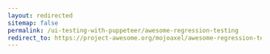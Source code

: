 ```yaml
---
layout: redirected
sitemap: false
permalink: /ui-testing-with-puppeteer/awesome-regression-testing
redirect_to: https://project-awesome.org/mojoaxel/awesome-regression-testing
---
```


